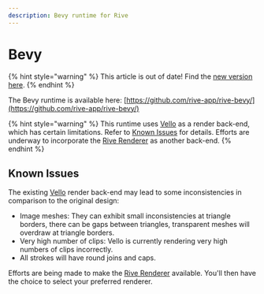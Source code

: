 ```yaml
---
description: Bevy runtime for Rive
---
```


# Bevy

{% hint style="warning" %}
This article is out of date! Find the [new version here](https://rive.app/community/doc/bevy/docYfczHUQLr).
{% endhint %}

The Bevy runtime is available here: [https://github.com/rive-app/rive-bevy/](https://github.com/rive-app/rive-bevy/)

{% hint style="warning" %}
This runtime uses [Vello](https://github.com/linebender/vello) as a render back-end, which has certain limitations. Refer to [Known Issues](./#known-issues) for details. Efforts are underway to incorporate the [Rive Renderer](https://rive.app/renderer) as another back-end.
{% endhint %}

## Known Issues

The existing [Vello](https://github.com/linebender/vello) render back-end may lead to some inconsistencies in comparison to the original design:

* Image meshes: They can exhibit small inconsistencies at triangle borders, there can be gaps between triangles, transparent meshes will overdraw at triangle borders.
* Very high number of clips: Vello is currently rendering very high numbers of clips incorrectly.
* All strokes will have round joins and caps.

Efforts are being made to make the [Rive Renderer](https://rive.app/renderer) available. You'll then have the choice to select your preferred renderer.

